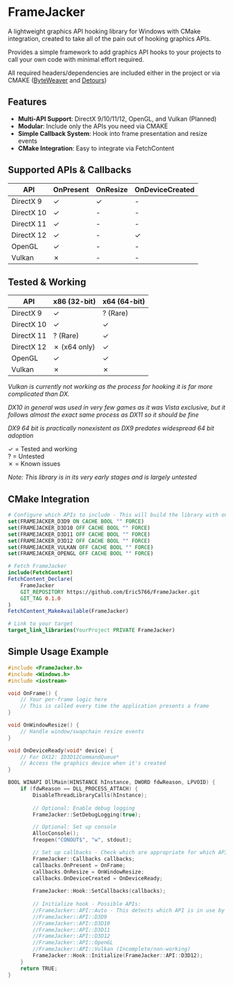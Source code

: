 # FrameJacker
A lightweight graphics API hooking library for Windows with CMake integration, created to take all of the pain out of hooking graphics APIs.

Provides a simple framework to add graphics API hooks to your projects to call your own code with minimal effort required.

All required headers/dependencies are included either in the project or via CMAKE ([ByteWeaver](https://github.com/0xKate/ByteWeaver/) and [Detours](https://github.com/microsoft/Detours))

## Features
- **Multi-API Support**: DirectX 9/10/11/12, OpenGL, and Vulkan (Planned)
- **Modular**: Include only the APIs you need via CMAKE 
- **Simple Callback System**: Hook into frame presentation and resize events
- **CMake Integration**: Easy to integrate via FetchContent

## Supported APIs & Callbacks
| API | OnPresent | OnResize | OnDeviceCreated |
|-----|-----------|----------|-----------------|
| DirectX 9 | ✓ | ✓ | - |
| DirectX 10 | ✓ | - | - |
| DirectX 11 | ✓ | - | - |
| DirectX 12 | ✓ | - | ✓ |
| OpenGL | ✓ | - | - |
| Vulkan | ✗ | - | - | 

## Tested & Working
| API | x86 (32-bit) | x64 (64-bit) |
|-----|--------------|--------------|
| DirectX 9 | ✓ | ? (Rare) |
| DirectX 10 | ✓ | ✓ |
| DirectX 11 | ? (Rare) | ✓ |
| DirectX 12 | ✗ (x64 only) | ✓ |
| OpenGL | ✓ | ✓ |
| Vulkan | ✗ | ✗ |

*Vulkan is currently not working as the process for hooking it is far more complicated than DX.*

*DX10 in general was used in very few games as it was Vista exclusive, but it follows almost the exact same process as DX11 so it should be fine*

*DX9 64 bit is practically nonexistent as DX9 predates widespread 64 bit adoption*

✓ = Tested and working  
? = Untested  
✗ = Known issues

*Note: This library is in its very early stages and is largely untested*

## CMake Integration
```cmake
# Configure which APIs to include - This will build the library with only the selected APIs.
set(FRAMEJACKER_D3D9 ON CACHE BOOL "" FORCE)
set(FRAMEJACKER_D3D10 OFF CACHE BOOL "" FORCE)
set(FRAMEJACKER_D3D11 OFF CACHE BOOL "" FORCE)
set(FRAMEJACKER_D3D12 OFF CACHE BOOL "" FORCE)
set(FRAMEJACKER_VULKAN OFF CACHE BOOL "" FORCE)
set(FRAMEJACKER_OPENGL OFF CACHE BOOL "" FORCE)

# Fetch FrameJacker
include(FetchContent)
FetchContent_Declare(
    FrameJacker
    GIT_REPOSITORY https://github.com/Eric5766/FrameJacker.git
    GIT_TAG 0.1.0
)
FetchContent_MakeAvailable(FrameJacker)

# Link to your target
target_link_libraries(YourProject PRIVATE FrameJacker)
```

## Simple Usage Example

```cpp
#include <FrameJacker.h>
#include <Windows.h>
#include <iostream>

void OnFrame() {
    // Your per-frame logic here
    // This is called every time the application presents a frame
}

void OnWindowResize() {
    // Handle window/swapchain resize events
}

void OnDeviceReady(void* device) {
    // For DX12: ID3D12CommandQueue*
    // Access the graphics device when it's created
}

BOOL WINAPI DllMain(HINSTANCE hInstance, DWORD fdwReason, LPVOID) {
    if (fdwReason == DLL_PROCESS_ATTACH) {
        DisableThreadLibraryCalls(hInstance);
        
        // Optional: Enable debug logging
        FrameJacker::SetDebugLogging(true);

        // Optional: Set up console
        AllocConsole();
        freopen("CONOUT$", "w", stdout);

        // Set up callbacks - Check which are appropriate for which API above
        FrameJacker::Callbacks callbacks;
        callbacks.OnPresent = OnFrame;
        callbacks.OnResize = OnWindowResize;
        callbacks.OnDeviceCreated = OnDeviceReady;
        
        FrameJacker::Hook::SetCallbacks(callbacks);
        
        // Initialize hook - Possible APIs:
        //FrameJacker::API::Auto - This detects which API is in use by checking loaded DLLs. Warning - Some games load in multiple Graphics APIs even if not using them, so generally it'll always be better to specify the one you are using.
        //FrameJacker::API::D3D9
        //FrameJacker::API::D3D10
        //FrameJacker::API::D3D11
        //FrameJacker::API::D3D12
        //FrameJacker::API::OpenGL
        //FrameJacker::API::Vulkan (Incomplete/non-working)
        FrameJacker::Hook::Initialize(FrameJacker::API::D3D12);
    }
    return TRUE;
}
```
